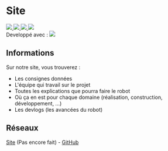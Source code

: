 # Site

<a href="https://www.php.net/" target="_blank">
    <image src="https://img.shields.io/badge/PhP-vX-777BB4.svg?logo=php&longCache=true"
</a>
<image src="https://img.shields.io/badge/HTML-v5-E34F26.svg?logo=html5&longCache=true">
<image src="https://img.shields.io/badge/CSS-v3-1572B6.svg?logo=css3&logoColor=1572B6&longCache=true">
<a href="https://nodejs.org/">
    <image src="https://img.shields.io/badge/node--js-vX-339933.svg?logo=node.js&longCache=true">
</a>
<br>
<span>Developpé avec : <image src="https://img.shields.io/badge/Visual Studio Code-vX-007ACC.svg?logo=visual-studio-code&logoColor=007ACC&longCache=true"></span>

## Informations
Sur notre site, vous trouverez :
* Les consignes données
* L'équipe qui travail sur le projet
* Toutes les explications que pourra faire le robot
* Où ça en est pour chaque domaine (réalisation, construction, développement, ...)
* Les devlogs (les avancées du robot)

## Réseaux
[Site](https://github.com/Tank-io/site) (Pas encore fait) - [GitHub](https://github.com/Tank-io)
